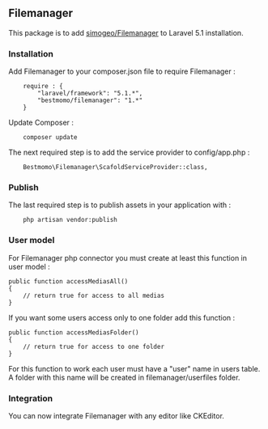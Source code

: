 ## Filemanager ##

This package is to add [simogeo/Filemanager](https://github.com/simogeo/Filemanager) to Laravel 5.1 installation.

### Installation ###

Add Filemanager to your composer.json file to require Filemanager :
```
    require : {
        "laravel/framework": "5.1.*",
        "bestmomo/filemanager": "1.*"
    }
```

Update Composer :
```
    composer update
```

The next required step is to add the service provider to config/app.php :
```
    Bestmomo\Filemanager\ScafoldServiceProvider::class,
```

### Publish ###

The last required step is to publish assets in your application with :
```
    php artisan vendor:publish
```

### User model ###

For Filemanager php connector you must create at least this function in user model :

```
public function accessMediasAll()
{
    // return true for access to all medias
}
```

If you want some users access only to one folder add this function :

```
public function accessMediasFolder()
{
    // return true for access to one folder
}
```
For this function to work each user must have a "user" name in users table. A folder with this name will be created in filemanager/userfiles folder.

### Integration ###

You can now integrate Filemanager with any editor like CKEditor.





